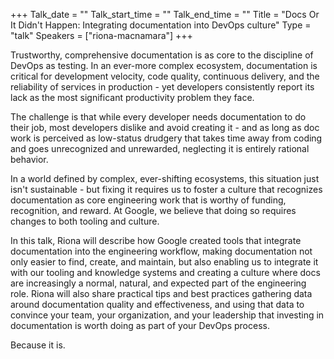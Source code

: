 +++
Talk_date = ""
Talk_start_time = ""
Talk_end_time = ""
Title = "Docs Or It Didn't Happen: Integrating documentation into DevOps culture"
Type = "talk"
Speakers = ["riona-macnamara"]
+++

Trustworthy, comprehensive documentation is as core to the discipline of DevOps as testing. In an ever-more complex ecosystem, documentation is critical for development velocity, code quality, continuous delivery, and the reliability of services in production - yet developers consistently report its lack as the most significant productivity problem they face.

The challenge is that while every developer needs documentation to do their job, most developers dislike and avoid creating it - and as long as doc work is perceived as low-status drudgery that takes time away from coding and goes unrecognized and unrewarded, neglecting it is entirely rational behavior.

In a world defined by complex, ever-shifting ecosystems, this situation just isn't sustainable - but fixing it requires us to foster a culture that recognizes documentation as core engineering work that is worthy of funding, recognition, and reward. At Google, we believe that doing so requires changes to both tooling and culture.

In this talk, Riona will describe how Google created tools that integrate documentation into the engineering workflow, making documentation not only easier to find, create, and maintain, but also enabling us to integrate it with our tooling and knowledge systems and creating a culture where docs are increasingly a normal, natural, and expected part of the engineering role. Riona will also share practical tips and best practices gathering data around documentation quality and effectiveness, and using that data to convince your team, your organization, and your leadership that investing in documentation is worth doing as part of your DevOps process.

Because it is.
